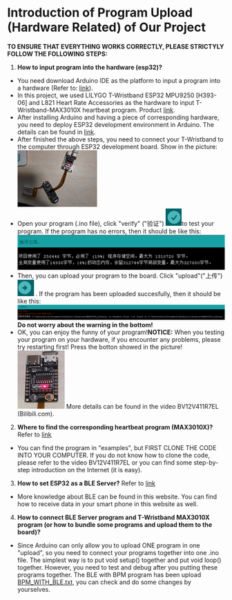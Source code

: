 # Introduction of Program Upload (Hardware Related) of Our Project
**TO ENSURE THAT EVERYTHING WORKS CORRECTLY, PLEASE STRICTYLY FOLLOW THE FOLLOWING STEPS:**
1. **How to input program into the hardware (esp32)?**
+ You need download Arduino IDE as the platform to input a program into a hardware (Refer to: [link](https://www.arduino.cc/en/software)).
+ In this project, we used LILYGO T-Wristband ESP32 MPU9250 [H393-06] and L821 Heart Rate Accessories as the hardware to input T-Wristband-MAX3010X heartbeat program. Product [link](https://m.tb.cn/h.fK4waSF?tk=RfcG26ZdBDi).
+ After installing Arduino and having a piece of corresponding hardware, you need to deploy ESP32 development environment in Arduino. The details can be found in [link](https://blog.csdn.net/qq_36332757/article/details/106397455).
+ After finished the above steps, you need to connect your T-Wristband to the computer through ESP32 development board. Show in the picture:
![](../images/1.png)
+ Open your program (.ino file), click "verify" ("验证") ![](../images/2.png)to test your program. If the program has no errors, then it should be like this: ![](../images/3.png)
+ Then, you can upload your program to the board. Click "upload"("上传")![](../images/4.png) . If the program has been uploaded succesfully, then it should be like this: ![](../images/5.png) **Do not worry about the warning in the bottom!**
+ OK, you can enjoy the funny of your program!**NOTICE:** When you testing your program on your hardware, if you encounter any problems, please try restarting first! Press the botton showed in the picture! ![](../images/6.png) More details can be found in the video BV12V411R7EL (Bilibili.com).
 
2.	**Where to find the corresponding heartbeat program (MAX3010X)?**
Refer to [link](https://github.com/Xinyuan-LilyGO/LilyGo-T-Wristband)
+ You can find the program in "examples", but FIRST CLONE THE CODE INTO YOUR COMPUTER.
If you do not know how to clone the code, please refer to the video BV12V411R7EL or you can find some step-by-step introduction on the Internet (it is easy).
3.	**How to set ESP32 as a BLE Server?**  Refer to [link](https://randomnerdtutorials.com/esp32-bluetooth-low-energy-ble-arduino-ide/)
+ More knowledge about BLE can be found in this website. You can find how to receive data in your smart phone in this website as well.
4.	**How to connect BLE Server program and T-Wristband MAX3010X program (or how to bundle some programs and upload them to the board)?**
+ Since Arduino can only allow you to upload ONE program in one "upload", so you need to connect your programs together into one .ino file. The simplest way is to put void setup() together and put void loop() together. However, you need to test and debug after you putting these programs together.
The BLE with BPM program has been upload [BPM_WITH_BLE.txt](https://github.com/hzy102332/CPS4951_Music-recommendation-system/blob/main/BPM_WITH_BLE.txt), you can check and do some changes by yourselves.

